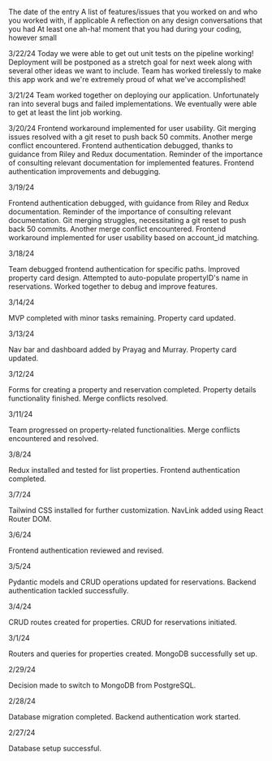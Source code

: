 The date of the entry
A list of features/issues that you worked on and who you worked with, if applicable
A reflection on any design conversations that you had
At least one ah-ha! moment that you had during your coding, however small

3/22/24
Today we were able to get out unit tests on the pipeline working! Deployment will be postponed as a stretch goal for next week along with several other ideas we want to include. Team has worked tirelessly to make this app work and we're extremely proud of what we've accomplished!


3/21/24
Team worked together on deploying our application. Unfortunately ran into several bugs and failed implementations. We eventually were able to get at least the lint job working.


3/20/24
Frontend workaround implemented for user usability.
Git merging issues resolved with a git reset to push back 50 commits.
Another merge conflict encountered.
Frontend authentication debugged, thanks to guidance from Riley and Redux documentation.
Reminder of the importance of consulting relevant documentation for implemented features.
Frontend authentication improvements and debugging.

3/19/24

Frontend authentication debugged, with guidance from Riley and Redux documentation.
Reminder of the importance of consulting relevant documentation.
Git merging struggles, necessitating a git reset to push back 50 commits.
Another merge conflict encountered.
Frontend workaround implemented for user usability based on account_id matching.

3/18/24

Team debugged frontend authentication for specific paths.
Improved property card design.
Attempted to auto-populate propertyID's name in reservations.
Worked together to debug and improve features.

3/14/24

MVP completed with minor tasks remaining.
Property card updated.

3/13/24

Nav bar and dashboard added by Prayag and Murray.
Property card updated.

3/12/24

Forms for creating a property and reservation completed.
Property details functionality finished.
Merge conflicts resolved.

3/11/24

Team progressed on property-related functionalities.
Merge conflicts encountered and resolved.

3/8/24

Redux installed and tested for list properties.
Frontend authentication completed.

3/7/24

Tailwind CSS installed for further customization.
NavLink added using React Router DOM.

3/6/24

Frontend authentication reviewed and revised.

3/5/24

Pydantic models and CRUD operations updated for reservations.
Backend authentication tackled successfully.

3/4/24

CRUD routes created for properties.
CRUD for reservations initiated.

3/1/24

Routers and queries for properties created.
MongoDB successfully set up.

2/29/24

Decision made to switch to MongoDB from PostgreSQL.

2/28/24

Database migration completed.
Backend authentication work started.

2/27/24

Database setup successful.
